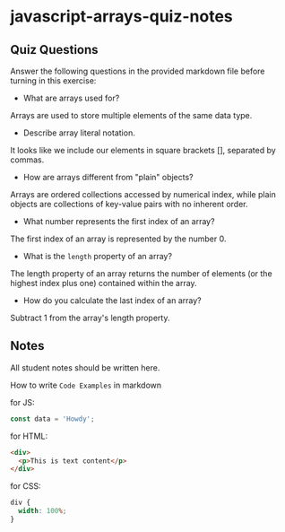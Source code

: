 # javascript-arrays-quiz-notes

## Quiz Questions

Answer the following questions in the provided markdown file before turning in this exercise:

- What are arrays used for?

Arrays are used to store multiple elements of the same data type.

- Describe array literal notation.

It looks like we include our elements in square brackets [], separated by commas.

- How are arrays different from "plain" objects?

Arrays are ordered collections accessed by numerical index, while plain objects are collections of key-value pairs with no inherent order.

- What number represents the first index of an array?

The first index of an array is represented by the number 0.

- What is the `length` property of an array?

The length property of an array returns the number of elements (or the highest index plus one) contained within the array.

- How do you calculate the last index of an array?

Subtract 1 from the array's length property.

## Notes

All student notes should be written here.

How to write `Code Examples` in markdown

for JS:

```javascript
const data = 'Howdy';
```

for HTML:

```html
<div>
  <p>This is text content</p>
</div>
```

for CSS:

```css
div {
  width: 100%;
}
```
